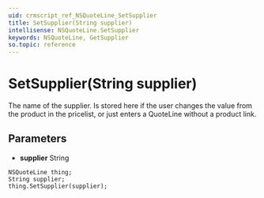 ```yaml
---
uid: crmscript_ref_NSQuoteLine_SetSupplier
title: SetSupplier(String supplier)
intellisense: NSQuoteLine.SetSupplier
keywords: NSQuoteLine, GetSupplier
so.topic: reference
---
```


# SetSupplier(String supplier)

The name of the supplier. Is stored here if the user changes the value from the product in the pricelist, or just enters a QuoteLine without a product link.

## Parameters

* **supplier** String

```crmscript
NSQuoteLine thing;
String supplier;
thing.SetSupplier(supplier);
```

